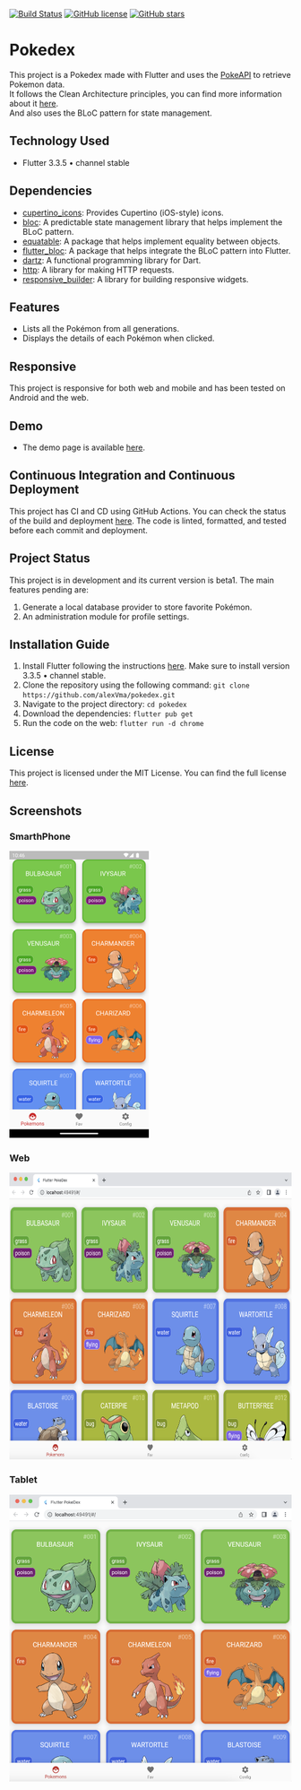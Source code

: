 [![Build Status](https://img.shields.io/endpoint.svg?url=https%3A%2F%2Factions-badge.atrox.dev%2FalexVma%2Fpokedex%2Fbadge%3Fref%3Dmain&style=flat)](https://actions-badge.atrox.dev/alexVma/pokedex/goto?ref=main)
[![GitHub license](https://img.shields.io/github/license/alexVma/pokedex.svg)](https://github.com/alexVma/pokedex/blob/main/LICENSE)
[![GitHub stars](https://img.shields.io/github/stars/alexVma/pokedex.svg)](https://github.com/alexVma/pokedex/stargazers)

# Pokedex

This project is a Pokedex made with Flutter and uses the [PokeAPI](https://pokeapi.co/docs/v2) to retrieve Pokemon data. <br>
It follows the Clean Architecture principles, you can find more information about it [here](https://blog.cleancoder.com/uncle-bob/2012/08/13/the-clean-architecture.html). <br>
And also uses the BLoC pattern for state management.

## Technology Used
- Flutter 3.3.5 • channel stable

## Dependencies
- [cupertino_icons](https://pub.dev/packages/cupertino_icons): Provides Cupertino (iOS-style) icons.
- [bloc](https://pub.dev/packages/bloc): A predictable state management library that helps implement the BLoC pattern.
- [equatable](https://pub.dev/packages/equatable): A package that helps implement equality between objects.
- [flutter_bloc](https://pub.dev/packages/flutter_bloc): A package that helps integrate the BLoC pattern into Flutter.
- [dartz](https://pub.dev/packages/dartz): A functional programming library for Dart.
- [http](https://pub.dev/packages/http): A library for making HTTP requests.
- [responsive_builder](https://pub.dev/packages/responsive_builder): A library for building responsive widgets.

## Features
- Lists all the Pokémon from all generations.
- Displays the details of each Pokémon when clicked.

## Responsive
This project is responsive for both web and mobile and has been tested on Android and the web.

## Demo
- The demo page is available [here](https://alexvma.github.io/pokedex/web/).

## Continuous Integration and Continuous Deployment

This project has CI and CD using GitHub Actions. You can check the status of the build and deployment [here](https://github.com/alexVma/pokedex/actions). The code is linted, formatted, and tested before each commit and deployment.

## Project Status

This project is in development and its current version is beta1. The main features pending are:

1. Generate a local database provider to store favorite Pokémon.
2. An administration module for profile settings.

## Installation Guide

1. Install Flutter following the instructions [here](https://flutter.dev/docs/get-started/install). Make sure to install version 3.3.5 • channel stable.
2. Clone the repository using the following command: `git clone https://github.com/alexVma/pokedex.git`
3. Navigate to the project directory: `cd pokedex`
4. Download the dependencies: `flutter pub get`
5. Run the code on the web: `flutter run -d chrome`

## License

This project is licensed under the MIT License. You can find the full license [here](https://github.com/alexVma/pokedex/blob/main/LICENSE).

## Screenshots

### SmarthPhone

<img src="screenshots/1movil.png" height=512px >


### Web

<img src="screenshots/1chrome.png" height=512px >

### Tablet
<img src="screenshots/1tablet.png" height=512px >
